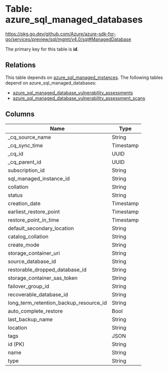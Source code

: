 # Table: azure_sql_managed_databases

https://pkg.go.dev/github.com/Azure/azure-sdk-for-go/services/preview/sql/mgmt/v4.0/sql#ManagedDatabase

The primary key for this table is **id**.

## Relations
This table depends on [azure_sql_managed_instances](azure_sql_managed_instances.md).
The following tables depend on azure_sql_managed_databases:
  - [azure_sql_managed_database_vulnerability_assessments](azure_sql_managed_database_vulnerability_assessments.md)
  - [azure_sql_managed_database_vulnerability_assessment_scans](azure_sql_managed_database_vulnerability_assessment_scans.md)

## Columns
| Name          | Type          |
| ------------- | ------------- |
|_cq_source_name|String|
|_cq_sync_time|Timestamp|
|_cq_id|UUID|
|_cq_parent_id|UUID|
|subscription_id|String|
|sql_managed_instance_id|String|
|collation|String|
|status|String|
|creation_date|Timestamp|
|earliest_restore_point|Timestamp|
|restore_point_in_time|Timestamp|
|default_secondary_location|String|
|catalog_collation|String|
|create_mode|String|
|storage_container_uri|String|
|source_database_id|String|
|restorable_dropped_database_id|String|
|storage_container_sas_token|String|
|failover_group_id|String|
|recoverable_database_id|String|
|long_term_retention_backup_resource_id|String|
|auto_complete_restore|Bool|
|last_backup_name|String|
|location|String|
|tags|JSON|
|id (PK)|String|
|name|String|
|type|String|